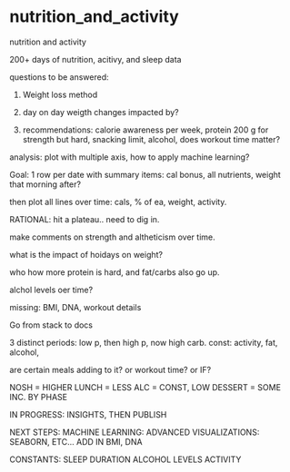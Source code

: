 # nutrition_and_activity
nutrition and activity

200+ days of nutrition, acitivy, and sleep data

questions to be answered:
1. Weight loss method
2. day on day weigth changes impacted by?

1. recommendations:  calorie awareness per week, protein 200 g for strength but hard, snacking limit, alcohol, does workout time matter?


analysis:  plot with multiple axis, how to apply machine learning?

Goal:  1 row per date with summary items:  cal bonus, all nutrients, weight that morning after?

then plot all lines over time:  cals, % of ea, weight, activity.

RATIONAL:  hit a plateau..  need to dig in.

make comments on strength and altheticism over time.

what is the impact of hoidays on weight?

who how more protein is hard, and fat/carbs also go up.

alchol levels oer time?

missing:  BMI, DNA, workout details

Go from stack to docs

3 distinct periods:  low p, then high p, now high carb.  const:  activity, fat, alcohol,

are certain meals adding to it?  or workout time?  or IF?

NOSH = HIGHER
LUNCH = LESS
ALC = CONST, LOW
DESSERT = SOME INC. BY PHASE


IN PROGRESS:  INSIGHTS, THEN PUBLISH

NEXT STEPS:
MACHINE LEARNING:
ADVANCED VISUALIZATIONS:  SEABORN, ETC...
ADD IN BMI, DNA


CONSTANTS:
SLEEP DURATION
ALCOHOL LEVELS
ACTIVITY
